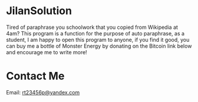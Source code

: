 # JilanSolution



Tired of paraphrase you schoolwork that you copied from Wikipedia at 4am? This program is a function for the purpose of auto paraphrase, as a student, I am happy to open this program to anyone, if you find it good, you can buy me a bottle of Monster Energy by donating on the Bitcoin link below and encourage me to write more!


# Contact Me
Email: rt23456p@yandex.com
